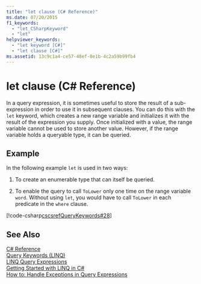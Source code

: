 ```yaml
---
title: "let clause (C# Reference)"
ms.date: 07/20/2015
f1_keywords: 
  - "let_CSharpKeyword"
  - "let"
helpviewer_keywords: 
  - "let keyword [C#]"
  - "let clause [C#]"
ms.assetid: 13c9c1a4-ce57-48ef-8e1b-4c2a59b99fb4
---
```

# let clause (C# Reference)
In a query expression, it is sometimes useful to store the result of a sub-expression in order to use it in subsequent clauses. You can do this with the `let` keyword, which creates a new range variable and initializes it with the result of the expression you supply. Once initialized with a value, the range variable cannot be used to store another value. However, if the range variable holds a queryable type, it can be queried.  
  
## Example  
 In the following example `let` is used in two ways:  
  
1. To create an enumerable type that can itself be queried.  
  
2. To enable the query to call `ToLower` only one time on the range variable `word`. Without using `let`, you would have to call `ToLower` in each predicate in the `where` clause.  
  
 [!code-csharp[cscsrefQueryKeywords#28](../../../csharp/language-reference/keywords/codesnippet/CSharp/let-clause_1.cs)]  
  
## See Also  
 [C# Reference](../../../csharp/language-reference/index.md)  
 [Query Keywords (LINQ)](../../../csharp/language-reference/keywords/query-keywords.md)  
 [LINQ Query Expressions](../../../csharp/programming-guide/linq-query-expressions/index.md)  
 [Getting Started with LINQ in C#](../../../csharp/programming-guide/concepts/linq/getting-started-with-linq.md)  
 [How to: Handle Exceptions in Query Expressions](../../../csharp/programming-guide/linq-query-expressions/how-to-handle-exceptions-in-query-expressions.md)
